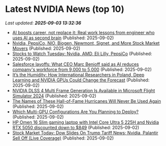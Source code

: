 # Latest NVIDIA News (top 10)
_Last updated: **2025-09-03 13:32:36**_

- [AI boosts career, not replace it: Real work lessons from engineer who uses AI as second brain](https://economictimes.indiatimes.com/magazines/panache/ai-boosts-career-not-replace-it-real-work-lessons-from-engineer-who-uses-ai-as-second-brain/articleshow/123658145.cms) (Published: 2025-09-02)
- [Nvidia, PepsiCo, NIO, Biogen, Newmont, Signet, and More Stock Market Movers](https://biztoc.com/x/b443eef6178d5199) (Published: 2025-09-02)
- [Stocks to Watch Tuesday: Nvidia, AMD, Eli Lilly, PepsiCo](https://biztoc.com/x/21d73cf674248033) (Published: 2025-09-02)
- [Salesforce layoffs: What CEO Marc Benioff said as AI reduces company's workforce from 9,000 to 5,000](https://www.livemint.com/companies/news/salesforce-layoffs-what-ceo-marc-benioff-said-as-ai-reduces-companys-workforce-from-9-000-to-5000-11756814796142.html) (Published: 2025-09-02)
- [It’s the Humidity: How International Researchers in Poland, Deep Learning and NVIDIA GPUs Could Change the Forecast](https://blogs.nvidia.com/blog/humidity/) (Published: 2025-09-02)
- [NVIDIA DLSS 4 Multi Frame Generation Is Available in Microsoft Flight Simulator 2024](https://wccftech.com/nvidia-dlss-4-multi-frame-generation-available-microsoft-flight-simulator-2024/) (Published: 2025-09-02)
- [The Names of These Hall-of-Fame Hurricanes Will Never Be Used Again](https://biztoc.com/x/74a82a35cba7c5d9) (Published: 2025-09-02)
- [Which Multi-GPU Configurations Are You Planning to Deploy?](https://frankdenneman.nl/2025/09/02/which-multi-gpu-configurations-are-you-planning-to-deploy/) (Published: 2025-09-02)
- [HP Omen 16 Slim gaming laptop with Intel Core Ultra 5 225H and Nvidia RTX 5050 discounted down to $849](https://www.notebookcheck.net/HP-Omen-16-Slim-gaming-laptop-with-Intel-Core-Ultra-5-225H-and-Nvidia-RTX-5050-discounted-down-to-849.1102664.0.html) (Published: 2025-09-02)
- [Stock Market Today: Dow Slides On Trump Tariff News; Nvidia, Palantir Sell Off (Live Coverage)](https://biztoc.com/x/384f23c888f97e65) (Published: 2025-09-02)
